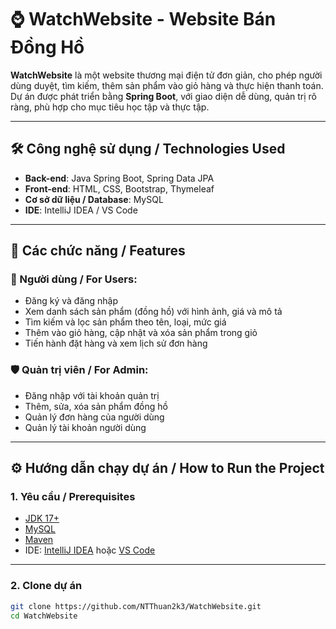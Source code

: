 # ⌚ WatchWebsite - Website Bán Đồng Hồ

**WatchWebsite** là một website thương mại điện tử đơn giản, cho phép người dùng duyệt, tìm kiếm, thêm sản phẩm vào giỏ hàng và thực hiện thanh toán. Dự án được phát triển bằng **Spring Boot**, với giao diện dễ dùng, quản trị rõ ràng, phù hợp cho mục tiêu học tập và thực tập.

---

## 🛠️ Công nghệ sử dụng / Technologies Used

- **Back-end**: Java Spring Boot, Spring Data JPA
- **Front-end**: HTML, CSS, Bootstrap, Thymeleaf
- **Cơ sở dữ liệu / Database**: MySQL 
- **IDE**: IntelliJ IDEA / VS Code

---

## 📌 Các chức năng / Features

### 👥 Người dùng / For Users:
- Đăng ký và đăng nhập  
- Xem danh sách sản phẩm (đồng hồ) với hình ảnh, giá và mô tả  
- Tìm kiếm và lọc sản phẩm theo tên, loại, mức giá  
- Thêm vào giỏ hàng, cập nhật và xóa sản phẩm trong giỏ  
- Tiến hành đặt hàng và xem lịch sử đơn hàng  

### 🛡️ Quản trị viên / For Admin:
- Đăng nhập với tài khoản quản trị  
- Thêm, sửa, xóa sản phẩm đồng hồ  
- Quản lý đơn hàng của người dùng  
- Quản lý tài khoản người dùng  

---

## ⚙️ Hướng dẫn chạy dự án / How to Run the Project

### 1. Yêu cầu / Prerequisites

- [JDK 17+](https://www.oracle.com/java/technologies/javase/jdk17-archive-downloads.html)
- [MySQL](https://laragon.org/download/)
- [Maven](https://maven.apache.org/download.cgi)
- IDE: [IntelliJ IDEA](https://www.jetbrains.com/idea/) hoặc [VS Code](https://code.visualstudio.com/)

---

### 2. Clone dự án

```bash
git clone https://github.com/NTThuan2k3/WatchWebsite.git
cd WatchWebsite
